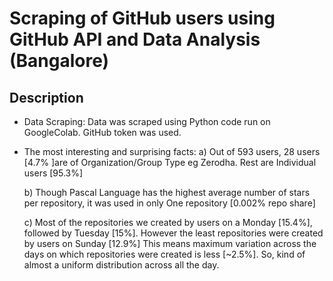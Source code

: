 # Scraping of GitHub users using GitHub API and Data Analysis (Bangalore)
## Description

* Data Scraping: Data was scraped using Python code run on GoogleColab. GitHub token was used.
* The most interesting and surprising facts:
    a) Out of 593 users, 28 users [4.7% ]are of Organization/Group Type eg Zerodha. Rest are Individual users [95.3%]
  
    b) Though Pascal Language has the highest average number of stars per repository, it was used in only One repository [0.002% repo share]
  
    c) Most of the repositories we created by users on a Monday [15.4%], followed by Tuesday [15%]. However the least repositories were created by users on Sunday [12.9%] This means maximum variation across the days on which repositories were created is less [~2.5%]. So, kind of almost a uniform distribution across all the day. 
